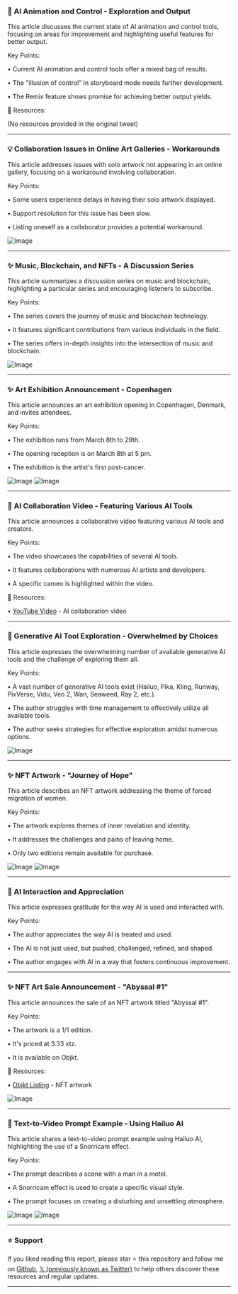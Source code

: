 ### 🤖 AI Animation and Control - Exploration and Output

This article discusses the current state of AI animation and control tools, focusing on areas for improvement and highlighting useful features for better output.

Key Points:

•  Current AI animation and control tools offer a mixed bag of results.

•  The "illusion of control" in storyboard mode needs further development.

•  The Remix feature shows promise for achieving better output yields.


🔗 Resources:

(No resources provided in the original tweet)


---

### 💡 Collaboration Issues in Online Art Galleries - Workarounds

This article addresses issues with solo artwork not appearing in an online gallery, focusing on a workaround involving collaboration.

Key Points:

•  Some users experience delays in having their solo artwork displayed.

•  Support resolution for this issue has been slow.


•  Listing oneself as a collaborator provides a potential workaround.


![Image](https://pbs.twimg.com/media/Gk4NF9pXwAAEwg4?format=jpg&name=small)


---

### ✨ Music, Blockchain, and NFTs - A Discussion Series

This article summarizes a discussion series on music and blockchain, highlighting a particular series and encouraging listeners to subscribe.


Key Points:

• The series covers the journey of music and blockchain technology.

• It features significant contributions from various individuals in the field.

•  The series offers in-depth insights into the intersection of music and blockchain.



![Image](https://pbs.twimg.com/media/GkwYSxtWYAApwHA?format=jpg&name=small)


---

### ✨ Art Exhibition Announcement - Copenhagen

This article announces an art exhibition opening in Copenhagen, Denmark, and invites attendees.


Key Points:

• The exhibition runs from March 8th to 29th.

• The opening reception is on March 8th at 5 pm.

• The exhibition is the artist's first post-cancer.


![Image](https://pbs.twimg.com/media/Gk3WauRXMAA9DOq?format=jpg&name=small)
![Image](https://pbs.twimg.com/media/Gk3WauSWsAASBEX?format=jpg&name=small)


---

### 🚀 AI Collaboration Video - Featuring Various AI Tools

This article announces a collaborative video featuring various AI tools and creators.

Key Points:

• The video showcases the capabilities of several AI tools.

• It features collaborations with numerous AI artists and developers.


• A specific cameo is highlighted within the video.


🔗 Resources:

• [YouTube Video](https://youtu.be/UZVqScW4Wl4) - AI collaboration video


---

### 🤖 Generative AI Tool Exploration - Overwhelmed by Choices

This article expresses the overwhelming number of available generative AI tools and the challenge of exploring them all.

Key Points:

•  A vast number of generative AI tools exist (Hailuo, Pika, Kling, Runway, PixVerse, Vidu, Veo 2, Wan, Seaweed, Ray 2, etc.).

•  The author struggles with time management to effectively utilize all available tools.

• The author seeks strategies for effective exploration amidst numerous options.



![Image](https://pbs.twimg.com/ext_tw_video_thumb/1895369554068443136/pu/img/nJZ-1vVNMqCXKTLW.jpg)


---

### ✨ NFT Artwork - "Journey of Hope"

This article describes an NFT artwork addressing the theme of forced migration of women.

Key Points:

• The artwork explores themes of inner revelation and identity.

• It addresses the challenges and pains of leaving home.

• Only two editions remain available for purchase.



![Image](https://pbs.twimg.com/media/Gk3XnU3bkAAiVV1?format=jpg&name=small)
![Image](https://pbs.twimg.com/media/Gk3XozNagAAdeuK?format=jpg&name=small)


---

### 🤖 AI Interaction and Appreciation

This article expresses gratitude for the way AI is used and interacted with.


Key Points:

• The author appreciates the way AI is treated and used.

• The AI is not just used, but pushed, challenged, refined, and shaped.

• The author engages with AI in a way that fosters continuous improvement.


---

### ✨ NFT Art Sale Announcement - "Abyssal #1"

This article announces the sale of an NFT artwork titled "Abyssal #1".


Key Points:

•  The artwork is a 1/1 edition.

•  It's priced at 3.33 xtz.

•  It is available on Objkt.


🔗 Resources:

• [Objkt Listing](http://objkt.com/tokens/KT1UtaSdkN6zKmwLQA3fM8Sqs4imNoWoBC6T/0…) - NFT artwork


![Image](https://pbs.twimg.com/media/Gk3anehXkAAMwEX?format=jpg&name=900x900)


---

### 🤖 Text-to-Video Prompt Example - Using Hailuo AI

This article shares a text-to-video prompt example using Hailuo AI, highlighting the use of a Snorricam effect.


Key Points:

• The prompt describes a scene with a man in a motel.

•  A Snorricam effect is used to create a specific visual style.


• The prompt focuses on creating a disturbing and unsettling atmosphere.


![Image](https://pbs.twimg.com/amplify_video_thumb/1895281128983912448/img/AVurpuH8IpXTnwvw.jpg)
![Image](https://pbs.twimg.com/amplify_video_thumb/1892665060847230976/img/Ie-jKF9x8lV4ioRI?format=jpg&name=240x240)


---

### ⭐️ Support

If you liked reading this report, please star ⭐️ this repository and follow me on [Github](https://github.com/Drix10), [𝕏 (previously known as Twitter)](https://x.com/DRIX_10_) to help others discover these resources and regular updates.

---
